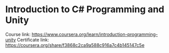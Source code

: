 
# Introduction to C# Programming and Unity

Course link: https://www.coursera.org/learn/introduction-programming-unity
Certificate link: https://coursera.org/share/f3868c2ca9a588c916a7c4b145147c5e

